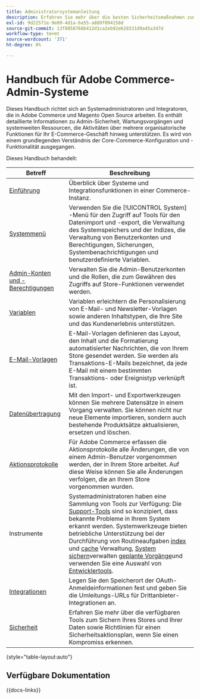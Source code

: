 ```yaml
---
title: Administratorsystemanleitung
description: Erfahren Sie mehr über die besten Sicherheitsmaßnahmen zum Schutz Ihres Commerce-Stores und zur Verwaltung von Berechtigungen. Erfahren Sie, wie Sie Daten importieren und exportieren, Integrationen und Erweiterungen verwalten und sich um die routinemäßige Wartung kümmern können.
exl-id: 9d22571e-9e09-4d1a-ba55-a889f094158d
source-git-commit: 13f8858768b412d1ca2eb92e628331d9a45a347d
workflow-type: tm+mt
source-wordcount: '371'
ht-degree: 0%

---
```


# Handbuch für Adobe Commerce-Admin-Systeme

Dieses Handbuch richtet sich an Systemadministratoren und Integratoren, die in Adobe Commerce und Magento Open Source arbeiten. Es enthält detaillierte Informationen zu Admin-Sicherheit, Wartungsvorgängen und systemweiten Ressourcen, die Aktivitäten über mehrere organisatorische Funktionen für Ihr E-Commerce-Geschäft hinweg unterstützen. Es wird von einem grundlegenden Verständnis der Core-Commerce-Konfiguration und -Funktionalität ausgegangen.

Dieses Handbuch behandelt:

| Betreff | Beschreibung |
| ------- | ----------- |
| [Einführung](introduction.md) | Überblick über Systeme und Integrationsfunktionen in einer Commerce-Instanz. |
| [Systemmenü](system-menu.md) | Verwenden Sie die [!UICONTROL System] -Menü für den Zugriff auf Tools für den Datenimport und -export, die Verwaltung des Systemspeichers und der Indizes, die Verwaltung von Benutzerkonten und Berechtigungen, Sicherungen, Systembenachrichtigungen und benutzerdefinierte Variablen. |
| [Admin-Konten und -Berechtigungen](permissions.md) | Verwalten Sie die Admin-Benutzerkonten und die Rollen, die zum Gewähren des Zugriffs auf Store-Funktionen verwendet werden. |
| [Variablen](variables-predefined.md) | Variablen erleichtern die Personalisierung von E-Mail- und Newsletter-Vorlagen sowie anderen Inhaltstypen, die Ihre Site und das Kundenerlebnis unterstützen. |
| [E-Mail-Vorlagen](email-templates.md) | E-Mail-Vorlagen definieren das Layout, den Inhalt und die Formatierung automatisierter Nachrichten, die von Ihrem Store gesendet werden. Sie werden als Transaktions-E-Mails bezeichnet, da jede E-Mail mit einem bestimmten Transaktions- oder Ereignistyp verknüpft ist. |
| [Datenübertragung](data-transfer.md) | Mit den Import- und Exportwerkzeugen können Sie mehrere Datensätze in einem Vorgang verwalten. Sie können nicht nur neue Elemente importieren, sondern auch bestehende Produktsätze aktualisieren, ersetzen und löschen. |
| [Aktionsprotokolle](action-log.md) | Für Adobe Commerce erfassen die Aktionsprotokolle alle Änderungen, die von einem Admin-Benutzer vorgenommen werden, der in Ihrem Store arbeitet. Auf diese Weise können Sie alle Änderungen verfolgen, die an Ihrem Store vorgenommen wurden. |
| Instrumente | Systemadministratoren haben eine Sammlung von Tools zur Verfügung: Die [Support-Tools](support.md) sind so konzipiert, dass bekannte Probleme in Ihrem System erkannt werden. Systemwerkzeuge bieten betriebliche Unterstützung bei der Durchführung von Routineaufgaben [index](index-management.md) und [cache](cache-management.md) Verwaltung, [System sichern](backups.md)verwalten [geplante Vorgänge](data-scheduled-import-export.md)und verwenden Sie eine Auswahl von [Entwicklertools](developer-tools.md). |
| [Integrationen](integrations.md) | Legen Sie den Speicherort der OAuth-Anmeldeinformationen fest und geben Sie die Umleitungs-URLs für Drittanbieter-Integrationen an. |
| [Sicherheit](security.md) | Erfahren Sie mehr über die verfügbaren Tools zum Sichern Ihres Stores und Ihrer Daten sowie Richtlinien für einen Sicherheitsaktionsplan, wenn Sie einen Kompromiss erkennen. |

{style="table-layout:auto"}

## Verfügbare Dokumentation

{{docs-links}}
